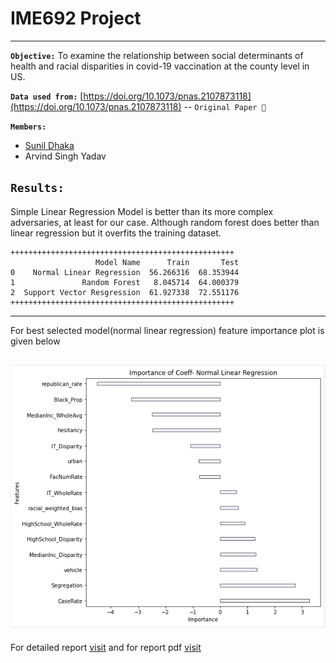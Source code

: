 # IME692 Project
----
**`Objective:`** To examine the relationship between social determinants of health and racial disparities in covid-19 vaccination at the county level in US.

**`Data used from:`**  [https://doi.org/10.1073/pnas.2107873118](https://doi.org/10.1073/pnas.2107873118) -- `Original Paper 💭`

**`Members:`**
- [Sunil Dhaka](https://github.com/sunil-dhaka/)
- Arvind Singh Yadav

**`Results:`** 
---
Simple Linear Regression Model is better than its more complex adversaries, at least for our case. Although random forest does better than linear regression but it overfits the training dataset.
```
++++++++++++++++++++++++++++++++++++++++++++++++++
                   Model Name      Train       Test
0    Normal Linear Regression  56.266316  68.353944
1               Random Forest   8.045714  64.000379
2  Support Vector Resgression  61.927338  72.551176
++++++++++++++++++++++++++++++++++++++++++++++++++
```
---
For best selected model(normal linear regression) feature importance plot is given below

![importance image](normal-linear-feature-importance.png)
---
For detailed report [visit](final-report.ipynb) and for report pdf [visit](ime692a_project.pdf)
